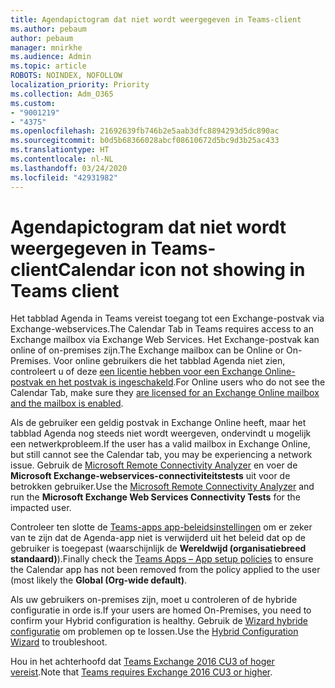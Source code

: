 ```yaml
---
title: Agendapictogram dat niet wordt weergegeven in Teams-client
ms.author: pebaum
author: pebaum
manager: mnirkhe
ms.audience: Admin
ms.topic: article
ROBOTS: NOINDEX, NOFOLLOW
localization_priority: Priority
ms.collection: Adm_O365
ms.custom:
- "9001219"
- "4375"
ms.openlocfilehash: 21692639fb746b2e5aab3dfc8894293d5dc890ac
ms.sourcegitcommit: b0d5b68366028abcf08610672d5bc9d3b25ac433
ms.translationtype: HT
ms.contentlocale: nl-NL
ms.lasthandoff: 03/24/2020
ms.locfileid: "42931982"
---
```

# <a name="calendar-icon-not-showing-in-teams-client"></a><span data-ttu-id="2c0f8-102">Agendapictogram dat niet wordt weergegeven in Teams-client</span><span class="sxs-lookup"><span data-stu-id="2c0f8-102">Calendar icon not showing in Teams client</span></span>

<span data-ttu-id="2c0f8-103">Het tabblad Agenda in Teams vereist toegang tot een Exchange-postvak via Exchange-webservices.</span><span class="sxs-lookup"><span data-stu-id="2c0f8-103">The Calendar Tab in Teams requires access to an Exchange mailbox via Exchange Web Services.</span></span> <span data-ttu-id="2c0f8-104">Het Exchange-postvak kan online of on-premises zijn.</span><span class="sxs-lookup"><span data-stu-id="2c0f8-104">The Exchange mailbox can be Online or On-Premises.</span></span> <span data-ttu-id="2c0f8-105">Voor online gebruikers die het tabblad Agenda niet zien, controleert u of deze [een licentie hebben voor een Exchange Online-postvak en het postvak is ingeschakeld](https://docs.microsoft.com/exchange/recipients-in-exchange-online/create-user-mailboxes).</span><span class="sxs-lookup"><span data-stu-id="2c0f8-105">For Online users who do not see the Calendar Tab, make sure they [are licensed for an Exchange Online mailbox and the mailbox is enabled](https://docs.microsoft.com/exchange/recipients-in-exchange-online/create-user-mailboxes).</span></span>

<span data-ttu-id="2c0f8-106">Als de gebruiker een geldig postvak in Exchange Online heeft, maar het tabblad Agenda nog steeds niet wordt weergeven, ondervindt u mogelijk een netwerkprobleem.</span><span class="sxs-lookup"><span data-stu-id="2c0f8-106">If the user has a valid mailbox in Exchange Online, but still cannot see the Calendar tab, you may be experiencing a network issue.</span></span> <span data-ttu-id="2c0f8-107">Gebruik de [Microsoft Remote Connectivity Analyzer](https://testconnectivity.microsoft.com/) en voer de **Microsoft Exchange-webservices-connectiviteitstests** uit voor de betrokken gebruiker.</span><span class="sxs-lookup"><span data-stu-id="2c0f8-107">Use the [Microsoft Remote Connectivity Analyzer](https://testconnectivity.microsoft.com/) and run the **Microsoft Exchange Web Services Connectivity Tests** for the impacted user.</span></span>

<span data-ttu-id="2c0f8-108">Controleer ten slotte de [Teams-apps app-beleidsinstellingen](https://admin.teams.microsoft.com/policies/app-setup) om er zeker van te zijn dat de Agenda-app niet is verwijderd uit het beleid dat op de gebruiker is toegepast (waarschijnlijk de **Wereldwijd (organisatiebreed standaard)**).</span><span class="sxs-lookup"><span data-stu-id="2c0f8-108">Finally check the [Teams Apps – App setup policies](https://admin.teams.microsoft.com/policies/app-setup) to ensure the Calendar app has not been removed from the policy applied to the user (most likely the **Global (Org-wide default)**.</span></span>

<span data-ttu-id="2c0f8-109">Als uw gebruikers on-premises zijn, moet u controleren of de hybride configuratie in orde is.</span><span class="sxs-lookup"><span data-stu-id="2c0f8-109">If your users are homed On-Premises, you need to confirm your Hybrid configuration is healthy.</span></span> <span data-ttu-id="2c0f8-110">Gebruik de [Wizard hybride configuratie](https://docs.microsoft.com/exchange/hybrid-deployment/hybrid-agent) om problemen op te lossen.</span><span class="sxs-lookup"><span data-stu-id="2c0f8-110">Use the [Hybrid Configuration Wizard](https://docs.microsoft.com/exchange/hybrid-deployment/hybrid-agent) to troubleshoot.</span></span>

<span data-ttu-id="2c0f8-111">Hou in het achterhoofd dat [Teams Exchange 2016 CU3 of hoger vereist](https://docs.microsoft.com/microsoftteams/exchange-teams-interact).</span><span class="sxs-lookup"><span data-stu-id="2c0f8-111">Note that [Teams requires Exchange 2016 CU3 or higher](https://docs.microsoft.com/microsoftteams/exchange-teams-interact).</span></span>
